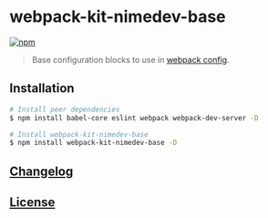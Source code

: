 # webpack-kit-nimedev-base
[![npm][npm-image]][npm-url]

[npm-image]: https://img.shields.io/npm/v/webpack-kit-nimedev-base.svg
[npm-url]: https://npmjs.org/package/webpack-kit-nimedev-base

> Base configuration blocks to use in [webpack config](https://webpack.js.org/configuration/).


## Installation

```sh
# Install peer dependencies
$ npm install babel-core eslint webpack webpack-dev-server -D

# Install webpack-kit-nimedev-base
$ npm install webpack-kit-nimedev-base -D
```


## [Changelog](CHANGELOG.md)


## [License](LICENSE.md)
